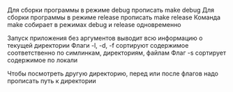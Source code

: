 Для сборки программы в режиме debug прописать make debug
Для сборки программы в режиме release прописать make release
Команда make собирает в режимах debug и release одновременно

Запуск приложения без аргументов выводит всю информацию о текущей директории
Флаги -l, -d, -f сортируют содержимое соответственно по симлинкам, директориям, файлам
Флаг -s сортирует содержимое по локали

Чтобы посмотреть другую директорию, перед или после флагов надо прописать путь к директории